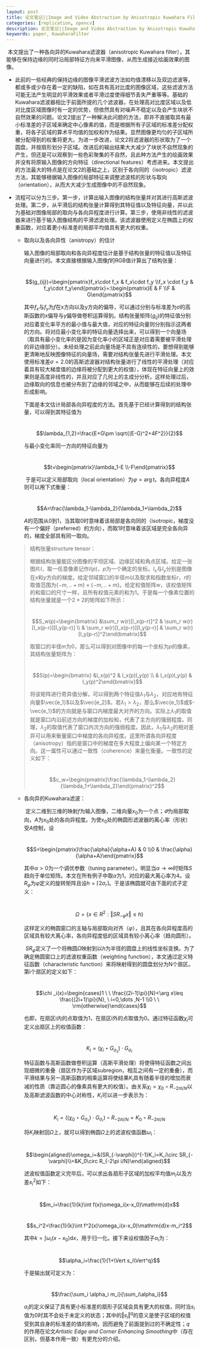 ```yaml
---
layout: post
title: 论文笔记||Image and Video Abstraction by Anisotropic Kuwahara Filtering
categories: [replication, opencv]
description: 论文笔记||Image and Video Abstraction by Anisotropic Kuwahara Filtering
keywords: paper, KuwaharaFilter
---
```


​	本文提出了一种各向异的Kuwahara滤波器（anisotropic Kuwahara filter），其能够在保持边缘的同时沿局部特征方向来平滑图像，从而生成接近绘画效果的图像。

- 此前的一些经典的保持边缘的图像平滑滤波方法如均值漂移以及双边滤波等，都或多或少存在着一定的缺陷，如在具有高对比度的图像区域，这些滤波方法可能无法产生明显的平滑效果或者平滑过度使得细节丢失严重等等。基础的Kuwahara滤波器相比于前面所提的几个滤波器，在处理高对比度区域以及低对比度区域图像时有一定的优势，但依然具有对噪声不稳定以及会产生块状不自然效果的问题。论文2提出了一种解决此问题的方法，即并不直接取具有最小标准差的子区域来确定中心像素的值，而是根据所有子区域的标准差分配权重，将各子区域的算术平均值的加权和作为结果。显然图像更均匀的子区域所被分配得到的权重将更大。为进一步改进，论文2将滤波器的形状取为了一个圆盘，并按扇形划分子区域。改进后的输出结果大大减少了块状不自然现象的产生，但还是可以观察到一些色彩聚集的不自然，且此种方法产生的绘画效果并没有将原输入图像的方向特征（directional features）考虑进来。本文提出的方法最大的特点是在论文2的基础之上，区别于各向同的（isotropic）滤波方法，其能够根据输入图像的局部特征来调整滤波核的形状与取向（orientation），从而大大减少生成图像中的不自然现象。

- 流程可以分为三步。第一步，计算出输入图像的结构张量并对其进行高斯滤波处理。第二步，从平滑后的结构张量计算得到其特征值以及特征向量，并以此为基础对图像局部的取向与各向异程度进行计算。第三步，使用非线性的滤波器来进行基于输入图像结构的平滑滤波处理。该滤波器使用定义在椭圆上的权重函数，对应着更小标准差的局部平均值具有更大的权重。

  - 取向以及各向异性（anistropy）的估计

    ​    输入图像的局部取向和各向异程度估计是基于结构张量的特征值以及特征向量进行的。本文直接根据输入图像$f$的RGB值计算出了结构张量：

    ​	$$(g_{ij})=\begin{pmatrix}f_x\cdot f_x & f_x\cdot f_y \\f_x \cdot f_y & f_y\cdot f_y\end{pmatrix}=:\begin{pmatrix}E & F \\F & G\end{pmatrix}$$

    其中$f_x$与$f_y$为$f$在x方向以及y方向的偏导，可以通过分别与标准差为$\sigma$的高斯函数的x偏导与y偏导做卷积运算得到。结构张量矩阵$(g_{ij})$的特征值分别对应着变化率平方的最小值与最大值，对应的特征向量则分别指示这两者的方向。将对应最小变化率的特征向量选择出来，可以得到一个向量场（取具有最小变化率的是因为变化率小的区域正是对应着需要被平滑处理的非边缘部分）。未经处理之前此向量场是不具有连续性的，要想得到能够更清晰地反映图像特征的向量场，需要对结构张量先进行平滑处理。本文使用标准差$\sigma=2.0$的高斯滤波器对结构张量进行了线性的平滑处理（对应着具有较大梯度值的边缘将被分配到更大的权值），体现在特征向量上的效果则是高度非线性的，并且对应了几何上的主成分分析。这样处理过后，边缘取向的信息也被分布到了边缘的邻域之中，从而能够在后续的处理中形成影响。

    ​	下面是本文估计局部各向异程度的方法。首先基于已经计算得到的结构张量，可以得到其特征值为

    ​	$$\lambda_{1,2}=\frac{E+G\pm \sqrt{(E-G)^2+4F^2}}{2}$$

    与最小变化率同一方向的特征向量为

    ​	$$t=\begin{pmatrix}\lambda_1-E \\-F\end{pmatrix}$$

    ​	于是可以定义局部取向（local orientation）为$\varphi=\arg t$。各向异程度$A$则可以用下式衡量：

    ​	$$A=\frac{\lambda_1-\lambda_2}{\lambda_1+\lambda_2}$$

    $A$的范围从0到1，当其取0时意味着该局部是各向同的（isotropic，梯度没有一个偏好（preferred）的方向），而取1时意味着该区域是完全各向异的，梯度全部具有同一取向。

  > 结构张量structure tensor：
  >
  > ​	根据结构张量能区分图像的平坦区域、边缘区域和角点区域。给定一张图片$I$，取一任意像素记作$I(p)$，$p$为一个确定的坐标。$I_x$与$I_y$分别是图像在$x$和$y$方向的梯度。给定邻域窗口的半径$m$以及取求和指数坐标$r$，$r$的取值范围为$\{-m,..+m\}\times\{-m,..+m\}$。给定权值矩阵$w$，该权值矩阵的和窗口的尺寸一样，且所有权值元素的和为1。于是每一个像素位置的结构张量就是一个$2\times 2$的矩阵如下所示：
  >
  > ​	$$S_w(p)=\begin{bmatrix} &\sum_r w(r)[I_x(p-r)]^2 & \sum_r w(r)[I_x(p-r)][I_y(p-r)] \\ & \sum_r w(r)[I_x(p-r)][I_y(p-r)] & \sum_r w(r)[I_y(p-r)]^2\end{bmatrix}$$
  >
  > 取窗口的半径$m$为0，那么可以得到对图像中的每一个坐标为$p$的像素，其结构张量矩阵为：
  >
  > ​	$$S(p)=\begin{bmatrix} &I_x(p)^2 & I_x(p)I_y(p) \\ & I_x(p)I_y(p) & I_y(p)^2\end{bmatrix}$$
  >
  > 将该矩阵进行奇异值分解，可以得到两个特征值$\lambda_1$与$\lambda_2$，对应地有特征向量$\vec{e_1}$以及$\vec{e_2}$。若$\lambda_1>\lambda_2$，那么$\vec{e_1}$或$-\vec{e_1}$的方向就是与窗口内梯度最大对齐的方向。实际上$\lambda_1$的取值就是窗口内沿前述方向的梯度的加权和，代表了主方向的强弱程度。同理，$\lambda_2$的取值代表了窗口内次方向的强弱程度。因此，$\lambda_1$与$\lambda_2$的相对差异可以用来衡量窗口中梯度的各向异程度。这里所谓各向异程度（anisotropy）指的是窗口中的梯度在多大程度上偏向某一个特定方向。这一属性可以通过一致性（coherence）来量化衡量。一致性的定义如下：
  >
  > ​	$$c_w=\begin{pmatrix}\frac{\lambda_1-\lambda_2}{\lambda_1+\lambda_2}\end{pmatrix}^2$$

  - 各向异的Kuwahara滤波：

    ​	定义二维到三维的映射$f$为输入图像，二维向量$x_0$为一个点；$\varPhi$为局部取向，$A$为$x_0$处的各向异程度。为使$x_0$处的椭圆形滤波器的离心率（形状）受$A$控制，设

    ​	$$S=\begin{pmatrix}\frac{\alpha}{\alpha+A} & 0 \\0 & \frac{\alpha}{\alpha+A}\end{pmatrix}$$

    其中$\alpha>0$为一个调优参数（tuning parameter）。明显当$\alpha\to\infty$时矩阵$S$趋向于单位矩阵。本文在所有例子中取$\alpha$为1，对应的最大离心率为4。设$R_{\varphi}$为$\varphi$定义的旋转矩阵且设$h=\lceil 2\sigma_r\rceil$。于是该椭圆就可由下面的式子定义：

    ​	$$\Omega=\{x\in R^2:\Vert SR_{-\varphi}x\Vert\leq h\}$$

    这样定义的椭圆窗口的主轴与局部取向对齐（$\varphi$），且其在各向异程度高的区域具有较大离心率，各向异程度低的区域具有较小离心率（趋向圆形）。

    ​	$SR_{\varphi}$定义了一个将椭圆$\Omega$映射到以$h$为半径的圆盘上的线性坐标变换。为了确定椭圆窗口上的滤波权重函数（weighting function），本文通过定义特征函数（characteristic function）来将映射得到的圆盘划分为N个扇区。第i个扇区的定义如下：

    ​	$$\chi _i(x)=\begin{cases}1 \ \ \frac{(2i-1)\pi}{N}<\arg x\leq \frac{(2i+1)\pi}{N}, \ i=0,\dots ,N-1 \\0 \ \ \rm{otherwise}\end{cases}$$

    也即，在扇区i内的点取值为1，在扇区i外的点取值为0。通过特征函数$\chi _i$可定义出扇区上的权值函数：

    ​	$$K_i=(\chi_i\star G_{\sigma_s})\cdot G_{\sigma_r}$$

    特征函数与高斯函数做卷积运算（高斯平滑处理）将使得特征函数之间出现细微的重叠（扇区作为子区域subregion，相互之间有一定的重叠），而平滑结果与另一高斯函数的相乘运算将使结果$K_i$具有随着半径的增加而衰减的性质（靠近圆心的像素具有更大的权值）。由关系$\chi_i=\chi_0\circ R_{-2\pi i/N}$以及高斯滤波函数的中心对称性，$K_i$可以进一步表示为：

    ​	$$K_i=((\chi_0\star G_{\sigma_s})\cdot G_{\sigma_r})\circ R_{-2\pi i/N}=K_0\circ R_{-2\pi i/N}$$

    将$K_i$映射回$\Omega$上，就可以得到椭圆$\Omega$上的滤波权值函数$\omega_i$：

    ​	$$\begin{aligned}\omega_i=&(SR_{-\varphi})^{-1}K_i=K_i\circ SR_{-\varphi}\\=&K_0\circ R_{-2\pi i/N}\end{aligned}$$

    滤波权值函数定义完毕后，可以求出各扇形子区域的加权平均值$m_i$以及方差$s_i^{2}$如下：

    ​	$$m_i=\frac{1}{k}\int f(x)\omega_i(x-x_0)\mathrm{d}x$$

    ​	$$s_i^2=\frac{1}{k}\int f^2(x)\omega_i(x-x_0)\mathrm{d}x-m_i^2$$

    其中$k=\int \omega_i(x-x_0)\mathrm{d}x$，用于归一化。接下来设权值因子$\alpha_i$为：

    ​	$$\alpha_i=\frac{1}{1+\Vert s_i\Vert^q}$$

    于是输出就可定义为：

    ​	$$\frac{\sum_i \alpha_i m_i}{\sum_i\alpha_i}$$

    $\alpha_i$的定义保证了具有更小标准差的扇形子区域会具有更大的权值，同时当$s_i$值为0时其不会处于未定义的状态；其中的$\Vert s_i\Vert ^q$的意义是使子区域的权值受到其自身的标准差的值的影响，因而避免了前面提到过的不确定性；$q$的作用在论文*Artistic Edge and Corner Enhancing Smoothing*中（存在区别，但基本作用一致）有更充分的介绍。

